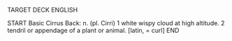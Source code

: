 TARGET DECK
ENGLISH

START
Basic
Cirrus
Back: n. (pl. Cirri) 1 white wispy cloud at high altitude. 2 tendril or appendage of a plant or animal. [latin, = curl]
END
